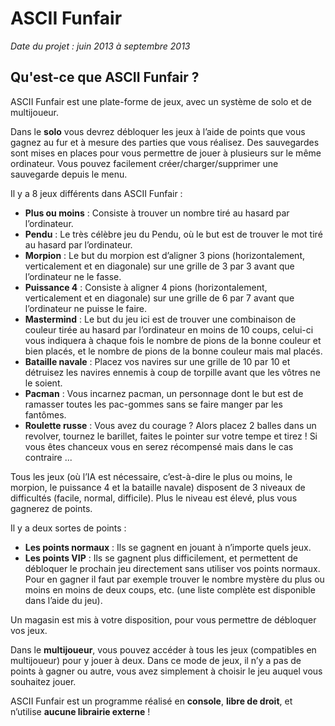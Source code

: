# ASCII Funfair

*Date du projet : juin 2013 à septembre 2013*

## Qu'est-ce que ASCII Funfair ?

ASCII Funfair est une plate-forme de jeux, avec un système de solo et de multijoueur.

Dans le **solo** vous devrez débloquer les jeux à l’aide de points que vous gagnez au fur et à mesure des parties que vous réalisez. Des sauvegardes sont mises en places pour vous permettre de jouer à plusieurs sur le même ordinateur. Vous pouvez facilement créer/charger/supprimer une sauvegarde depuis le menu.

Il y a 8 jeux différents dans ASCII Funfair :

- **Plus ou moins** : Consiste à trouver un nombre tiré au hasard par l’ordinateur.
- **Pendu** : Le très célèbre jeu du Pendu, où le but est de trouver le mot tiré au hasard par l’ordinateur.
- **Morpion** : Le but du morpion est d’aligner 3 pions (horizontalement, verticalement et en diagonale) sur une grille de 3 par 3 avant que l’ordinateur ne le fasse.
- **Puissance 4** : Consiste à aligner 4 pions (horizontalement, verticalement et en diagonale) sur une grille de 6 par 7 avant que l’ordinateur ne puisse le faire.
- **Mastermind** : Le but du jeu ici est de trouver une combinaison de couleur tirée au hasard par l’ordinateur en moins de 10 coups, celui-ci vous indiquera à chaque fois le nombre de pions de la bonne couleur et bien placés, et le nombre de pions de la bonne couleur mais mal placés.
- **Bataille navale** : Placez vos navires sur une grille de 10 par 10 et détruisez les navires ennemis à coup de torpille avant que les vôtres ne le soient.
- **Pacman** : Vous incarnez pacman, un personnage dont le but est de ramasser toutes les pac-gommes sans se faire manger par les fantômes.
- **Roulette russe** : Vous avez du courage ? Alors placez 2 balles dans un revolver, tournez le barillet, faites le pointer sur votre tempe et tirez ! Si vous êtes chanceux vous en serez récompensé mais dans le cas contraire ...

Tous les jeux (où l’IA est nécessaire, c’est-à-dire le plus ou moins, le morpion, le puissance 4 et la bataille navale) disposent de 3 niveaux de difficultés (facile, normal, difficile). Plus le niveau est élevé, plus vous gagnerez de points.

Il y a deux sortes de points :

- **Les points normaux** : Ils se gagnent en jouant à n’importe quels jeux.
- **Les points VIP** : Ils se gagnent plus difficilement, et permettent de débloquer le prochain jeu directement sans utiliser vos points normaux. Pour en gagner il faut par exemple trouver le nombre mystère du plus ou moins en moins de deux coups, etc. (une liste complète est disponible dans l’aide du jeu).

Un magasin est mis à votre disposition, pour vous permettre de débloquer vos jeux.

Dans le **multijoueur**, vous pouvez accéder à tous les jeux (compatibles en multijoueur) pour y jouer à deux. Dans ce mode de jeux, il n’y a pas de points à gagner ou autre, vous avez simplement à choisir le jeu auquel vous souhaitez jouer.

ASCII Funfair est un programme réalisé en **console**, **libre de droit**, et n’utilise **aucune librairie externe** !
